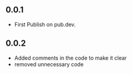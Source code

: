 ## 0.0.1
- First Publish on pub.dev.

## 0.0.2
- Added comments in the code to make it clear
- removed unnecessary code

